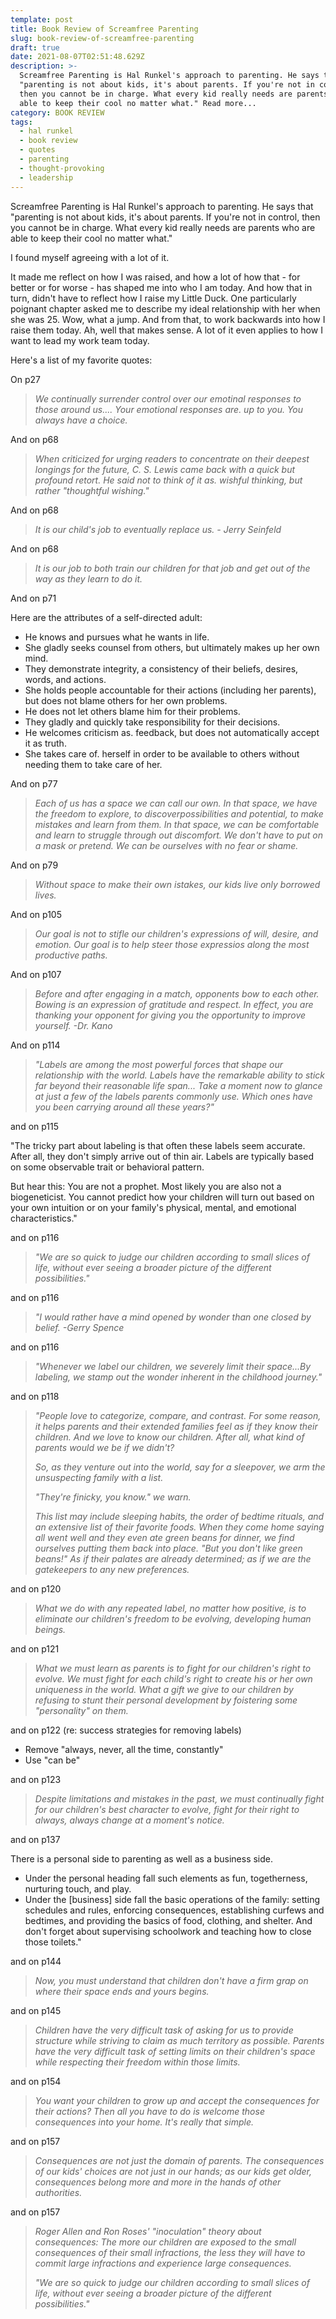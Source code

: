 ```yaml
---
template: post
title: Book Review of Screamfree Parenting
slug: book-review-of-screamfree-parenting
draft: true
date: 2021-08-07T02:51:48.629Z
description: >-
  Screamfree Parenting is Hal Runkel's approach to parenting. He says that
  "parenting is not about kids, it's about parents. If you're not in control,
  then you cannot be in charge. What every kid really needs are parents who are
  able to keep their cool no matter what." Read more...
category: BOOK REVIEW
tags:
  - hal runkel
  - book review
  - quotes
  - parenting
  - thought-provoking
  - leadership
---
```

Screamfree Parenting is Hal Runkel's approach to parenting. He says that "parenting is not about kids, it's about parents. If you're not in control, then you cannot be in charge. What every kid really needs are parents who are able to keep their cool no matter what."

I found myself agreeing with a lot of it.

It made me reflect on how I was raised, and how a lot of how that - for better or for worse - has shaped me into who I am today. And how that in turn, didn't have to reflect how I raise my Little Duck. One particularly poignant chapter asked me to describe my ideal relationship with her when she was 25. Wow, what a jump. And from that, to work backwards into how I raise them today. Ah, well that makes sense. A lot of it even applies to how I want to lead my work team today.

Here's a list of my favorite quotes:

On p27

> *We continually surrender control over our emotinal responses to those around us.... Your emotional responses are. up to you. You always have a choice.*

And on p68

> *When criticized for urging readers to concentrate on their deepest longings for the future, C. S. Lewis came back with a quick but profound retort. He said not to think of it as. wishful thinking, but rather "thoughtful wishing."*

And on p68

> *It is our child's job to eventually replace us. - Jerry Seinfeld*

And on p68

> *It is our job to both train our children for that job and get out of the way as they learn to do it.*

And on p71

Here are the attributes of a self-directed adult:

* He knows and pursues what he wants in life.
* She gladly seeks counsel from others, but ultimately makes up her own mind.
* They demonstrate integrity, a consistency of their beliefs, desires, words, and actions.
* She holds people accountable for their actions (including her parents), but does not blame others for her own problems.
* He does not let others blame him for their problems.
* They gladly and quickly take responsibility for their decisions.
* He welcomes criticism as. feedback, but does not automatically accept it as truth.
* She takes care of. herself in order to be available to others without needing them to take care of her.

And on p77

> *Each of us has a space we can call our own. In that space, we have the freedom to explore, to discoverpossibilities and potential, to make mistakes and learn from them. In that space, we can be comfortable and learn to struggle through out discomfort. We don't have to put on a mask or pretend. We can be ourselves with no fear or shame.*

And on p79

> *Without space to make their own istakes, our kids live only borrowed lives.*

And on p105

> *Our goal is not to stifle our children's expressions of will, desire, and emotion. Our goal is to help steer those expressios along the most productive paths.*

And on p107

> *Before and after engaging in a match, opponents bow to each other. Bowing is an expression of gratitude and respect. In effect, you are thanking your opponent for giving you the opportunity to improve yourself. -Dr. Kano*

And on p114

> *"Labels are among the most powerful forces that shape our relationship with the world. Labels have the remarkable ability to stick far beyond their reasonable life span... Take a moment now to glance at just a few of the labels parents commonly use. Which ones have you been carrying around all these years?"*

and on p115

"The tricky part about labeling is that often these labels seem accurate. After all, they don't simply arrive out of thin air. Labels are typically based on some observable trait or behavioral pattern.

But hear this: You are not a prophet. Most likely you are also not a biogeneticist. You cannot predict how your children will turn out based on your own intuition or on your family's physical, mental, and emotional characteristics."

and on p116

> *"We are so quick to judge our children according to small slices of life, without ever seeing a broader picture of the different possibilities."*

and on p116

> *"I would rather have a mind opened by wonder than one closed by belief. -Gerry Spence*

and on p116

> *"Whenever we label our children, we severely limit their space...By labeling, we stamp out the wonder inherent in the childhood journey."*

and on p118

> *"People love to categorize, compare, and contrast. For some reason, it helps parents and their extended families feel as if they know their children. And we love to know our children. After all, what kind of parents would we be if we didn't?*
>
> *So, as they venture out into the world, say for a sleepover, we arm the unsuspecting family with a list.*
>
> *"They're finicky, you know." we warn.*
>
> *This list may include sleeping habits, the order of bedtime rituals, and an extensive list of their favorite foods. When they come home saying all went well and they even ate green beans for dinner, we find ourselves putting them back into place. "But you don't like green beans!" As if their palates are already determined; as if we are the gatekeepers to any new preferences.*

and on p120

> *What we do with any repeated label, no matter how positive, is to eliminate our children's freedom to be evolving, developing human beings.*

and on p121

> *What we must learn as parents is to fight for our children's right to evolve. We must fight for each child's right to create his or her own uniqueness in the world. What a gift we give to our children by refusing to stunt their personal development by foistering some "personality" on them.*

and on p122 (re: success strategies for removing labels)

* Remove "always, never, all the time, constantly"
* Use "can be"

and on p123

> *Despite limitations and mistakes in the past, we must continually fight for our children's best character to evolve, fight for their right to always, always change at a moment's notice.*

and on p137

There is a personal side to parenting as well as a business side.

* Under the personal heading fall such elements as fun, togetherness, nurturing touch, and play.
* Under the \[business] side fall the basic operations of the family: setting schedules and rules, enforcing consequences, establishing curfews and bedtimes, and providing the basics of food, clothing, and shelter. And don't forget about supervising schoolwork and teaching how to close those toilets."

and on p144

> *Now, you must understand that children don't have a firm grap on where their space ends and yours begins.*

and on p145

> *Children have the very difficult task of asking for us to provide structure while striving to claim as much territory as possible. Parents have the very difficult task of setting limits on their children's space while respecting their freedom within those limits.*

and on p154

> *You want your children to grow up and accept the consequences for their actions? Then all you have to do is welcome those consequences into your home. It's really that simple.*

and on p157

> *Consequences are not just the domain of parents. The consequences of our kids' choices are not just in our hands; as our kids get older, consequences belong more and more in the hands of other authorities.*

and on p157

> *Roger Allen and Ron Roses' "inoculation" theory about consequences: The more our children are exposed to the small consequences of their small infractions, the less they will have to commit large infractions and experience large consequences.*
>
> *"We are so quick to judge our children according to small slices of life, without ever seeing a broader picture of the different possibilities."*
